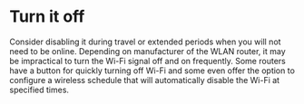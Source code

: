 # Turn it off

Consider disabling it during travel or extended periods when you will not need to be online. Depending on 
manufacturer of the WLAN router, it may be impractical to turn the Wi-Fi signal off and on frequently. 
Some routers have a button for quickly turning off Wi-Fi and some even offer the option to configure a 
wireless schedule that will automatically disable the Wi-Fi at specified times.
